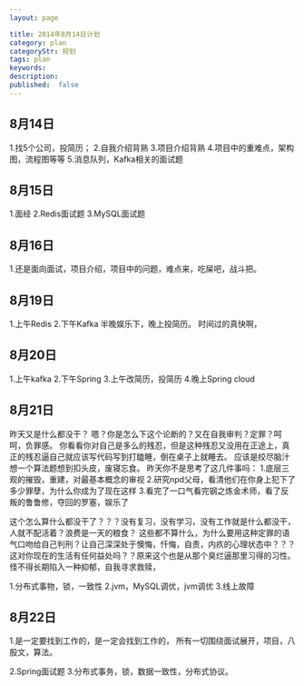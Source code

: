 ```yaml
---
layout: page

title: 2014年8月14日计划
category: plan
categoryStr: 规划
tags: plan
keywords:
description:
published:  false
---
```


## 8月14日
1.找5个公司，投简历；
2.自我介绍背熟
3.项目介绍背熟
4.项目中的重难点，架构图，流程图等等
5.消息队列，Kafka相关的面试题

## 8月15日
1.面经
2.Redis面试题
3.MySQL面试题

## 8月16日
1.还是面向面试，项目介绍，项目中的问题，难点来，吃屎吧，战斗把。

## 8月19日
1.上午Redis
2.下午Kafka
半晚娱乐下，晚上投简历。
时间过的真快啊，


## 8月20日
1.上午kafka
2.下午Spring
3.上午改简历，投简历
4.晚上Spring cloud

## 8月21日
昨天又是什么都没干？
嗯？你是怎么下这个论断的？又在自我审判？定罪？呵呵，负罪感。
你看看你对自己是多么的残忍，但是这种残忍又没用在正途上，真正的残忍逼自己就应该写代码写到打瞌睡，倒在桌子上就睡去。
应该是绞尽脑汁想一个算法题想到扣头皮，废寝忘食。
昨天你不是思考了这几件事吗：
1.底层三观的摧毁，重建，对最基本概念的审视
2.研究npd父母，看清他们在你身上犯下了多少罪孽，为什么你成为了现在这样
3.看完了一口气看完钢之炼金术师，看了反叛的鲁鲁修，夺回的罗塞，娱乐了

这个怎么算什么都没干了？？？没有复习，没有学习，没有工作就是什么都没干，人就不配活着？浪费是一天的粮食？
这些都不算什么，为什么要用这种定罪的语气口吻给自己判刑？让自己深深处于懊悔，忏悔，自责，内疚的心理状态中？？？
这对你现在的生活有任何益处吗？？原来这个也是从那个臭烂逼那里习得的习性。
怪不得长期陷入一种抑郁，自我寻求救赎，


1.分布式事物，锁，一致性
2.jvm，MySQL调优，jvm调优
3.线上故障

## 8月22日
1.是一定要找到工作的，是一定会找到工作的，
所有一切围绕面试展开，项目，八股文，算法。

2.Spring面试题
3.分布式事务，锁，数据一致性，分布式协议。




















































